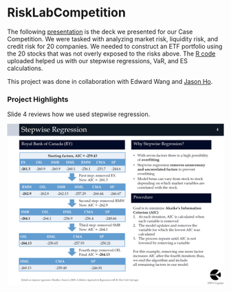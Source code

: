 # RiskLabCompetition

The following <a href="https://github.com/gabrielyiu1998/RiskLabCompetition/blob/main/Final_presentation.pdf">presentation</a> is the deck we presented
for our Case Competition. We were tasked with analyzing market risk, liquidity risk, and credit risk for 20 companies. We needed to construct an
ETF portfolio using the 20 stocks that was not overly exposed to the risks above. The <a href="https://github.com/gabrielyiu1998/RiskLabCompetition">R code</a>
uploaded helped us with our stepwise regressions, VaR, and ES calculations.

This project was done in collaboration with Edward Wang and <a href="https://www.linkedin.com/in/jasonho0810/">Jason Ho</a>.

### Project Highlights
Slide 4 reviews how we used stepwise regression.

<img src="https://github.com/gabrielyiu1998/RiskLabCompetition/blob/main/docs/slide4.PNG">

